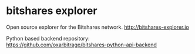 # bitshares explorer

Open source explorer for the Bitshares network. http://bitshares-explorer.io

Python based backend repository: https://github.com/oxarbitrage/bitshares-python-api-backend
